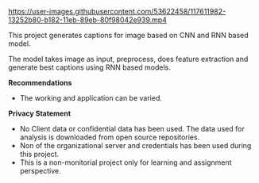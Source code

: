 
https://user-images.githubusercontent.com/53622458/117611982-13252b80-b182-11eb-89eb-80f98042e939.mp4

This project generates captions for image based on CNN and RNN based model. 

The model takes image as input, preprocess, does feature extraction and generate best captions using RNN based models.

<b>Recommendations</b>

* The working and application can be varied.


<b>Privacy Statement</b>
* No Client data or confidential data has been used. The data used for analysis is downloaded from open source repositories.
* Non of the organizational server and credentials has been used during this project.
* This is a non-monitorial project only for learning and assignment perspective.

